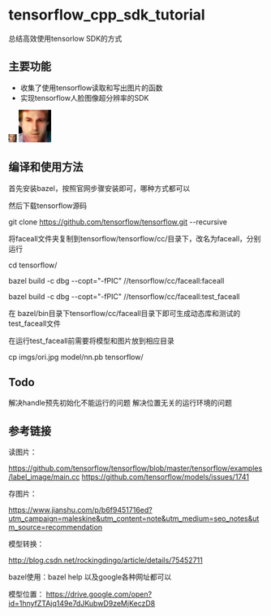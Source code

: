 # tensorflow_cpp_sdk_tutorial

总结高效使用tensorlow SDK的方式

## 主要功能

- 收集了使用tensorflow读取和写出图片的函数
- 实现tensorflow人脸图像超分辨率的SDK

![](http://github.com/smuelpeng/tensorflow_cpp_sdk_tutorial/raw/master/imgs/ori.jpg)
![](http://github.com/smuelpeng/tensorflow_cpp_sdk_tutorial/raw/master/imgs/output.jpg)

## 编译和使用方法

首先安装bazel，按照官网步骤安装即可，哪种方式都可以

然后下载tensorflow源码

git clone https://github.com/tensorflow/tensorflow.git --recursive

将faceall文件夹复制到tensorflow/tensorflow/cc/目录下，改名为faceall，分别运行

cd tensorflow/

bazel build -c dbg --copt="-fPIC"  //tensorflow/cc/faceall:faceall

bazel build -c dbg --copt="-fPIC"  //tensorflow/cc/faceall:test_faceall

在 bazel/bin目录下tensorflow/cc/faceall目录下即可生成动态库和测试的test_faceall文件

在运行test_faceall前需要将模型和图片放到相应目录

cp imgs/ori.jpg model/nn.pb tensorflow/

## Todo
解决handle预先初始化不能运行的问题
解决位置无关的运行环境的问题

## 参考链接
读图片：

https://github.com/tensorflow/tensorflow/blob/master/tensorflow/examples/label_image/main.cc
https://github.com/tensorflow/models/issues/1741

存图片：

https://www.jianshu.com/p/b6f9451716ed?utm_campaign=maleskine&utm_content=note&utm_medium=seo_notes&utm_source=recommendation

模型转换：

http://blog.csdn.net/rockingdingo/article/details/75452711

bazel使用：bazel help 以及google各种网址都可以

模型位置：
https://drive.google.com/open?id=1hnyfZTAjq149e7dJKubwD9zeMjKeczD8